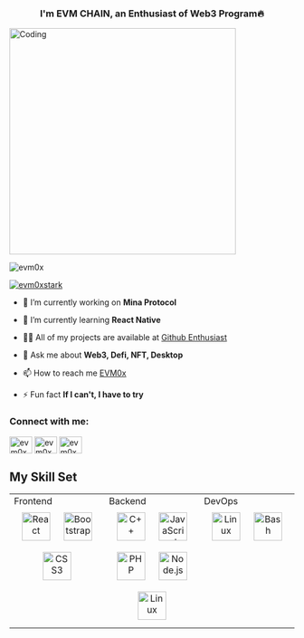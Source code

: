 
<h3 align="center">I'm EVM CHAIN, an Enthusiast of Web3 Program🔥</h3>

<img align="center" alt="Coding" width="400" src="https://mir-s3-cdn-cf.behance.net/project_modules/hd/06f21a161921919.63cd7887d0a70.gif">

<p align="left"> <img src="https://komarev.com/ghpvc/?username=evm0x&label=Profile%20views&color=0e75b6&style=flat" alt="evm0x" /> </p>


<p align="left"> <a href="https://twitter.com/evm0xstark" target="blank"><img src="https://img.shields.io/twitter/follow/evm0xstark?logo=twitter&style=for-the-badge" alt="evm0xstark" /></a> </p>

- 🔭 I’m currently working on **Mina Protocol**

- 🌱 I’m currently learning **React Native**

- 👨‍💻 All of my projects are available at [Github Enthusiast](https://github.com/evm0x) 

- 💬 Ask me about **Web3, Defi, NFT, Desktop**

- 📫 How to reach me [EVM0x](https://mirror.xyz/0xd6D30dCFc7C0d1193c41B997660105FE8B91b73d) 

- ⚡ Fun fact **If I can't, I have to try**

<h3 align="left">Connect with me:</h3>
<p align="left">
<a href="https://twitter.com/evm0xstark" target="blank"><img align="center" src="https://raw.githubusercontent.com/rahuldkjain/github-profile-readme-generator/master/src/images/icons/Social/twitter.svg" alt="evm0xstark" height="30" width="40" /></a>
<a href="https://www.youtube.com/channel/UC9w-RlNak09uLfPJyvcSj4g" target="blank"><img align="center" src="https://raw.githubusercontent.com/rahuldkjain/github-profile-readme-generator/master/src/images/icons/Social/youtube.svg" alt="evm0x chain" height="30" width="40" /></a>
<a href="https://discord.gg/RXRg84X9qm" target="blank"><img align="center" src="https://raw.githubusercontent.com/rahuldkjain/github-profile-readme-generator/master/src/images/icons/Social/discord.svg" alt="evm0x" height="30" width="40" /></a>
</p>

## My Skill Set  
<table><tr><td valign="top" width="33%">
 Frontend  
 
<div align="center">  
<a href="https://reactjs.org/" target="_blank"><img style="margin: 10px" src="https://profilinator.rishav.dev/skills-assets/react-original-wordmark.svg" alt="React" height="50" /></a>  
<a href="https://getbootstrap.com/docs/3.4/javascript/" target="_blank"><img style="margin: 10px" src="https://profilinator.rishav.dev/skills-assets/bootstrap-plain.svg" alt="Bootstrap" height="50" /></a>  
<a href="https://www.w3schools.com/css/" target="_blank"><img style="margin: 10px" src="https://profilinator.rishav.dev/skills-assets/css3-original-wordmark.svg" alt="CSS3" height="50" /></a>  


</div>
</td><td valign="top" width="33%">
  Backend 
 
<div align="center">  
<a href="https://www.cplusplus.com/" target="_blank"><img style="margin: 10px" src="https://profilinator.rishav.dev/skills-assets/cplusplus-original.svg" alt="C++" height="50" /></a>  
<a href="https://www.javascript.com/" target="_blank"><img style="margin: 10px" src="https://profilinator.rishav.dev/skills-assets/javascript-original.svg" alt="JavaScript" height="50" /></a>  
<a href="https://www.php.net/" target="_blank"><img style="margin: 10px" src="https://profilinator.rishav.dev/skills-assets/php-original.svg" alt="PHP" height="50" /></a>  
<a href="https://nodejs.org/" target="_blank"><img style="margin: 10px" src="https://profilinator.rishav.dev/skills-assets/nodejs-original-wordmark.svg" alt="Node.js" height="50" /></a>  
<a href="https://www.linux.org/" target="_blank"><img style="margin: 10px" src="https://profilinator.rishav.dev/skills-assets/linux-original.svg" alt="Linux" height="50" /></a>  
 
</div>
</td><td valign="top" width="33%">
 DevOps  
<div align="center">  
<a href="https://www.linux.org/" target="_blank"><img style="margin: 10px" src="https://profilinator.rishav.dev/skills-assets/linux-original.svg" alt="Linux" height="50" /></a>  
<a href="https://www.gnu.org/software/bash/" target="_blank"><img style="margin: 10px" src="https://profilinator.rishav.dev/skills-assets/gnu_bash-icon.svg" alt="Bash" height="50" /></a>  

</div>



